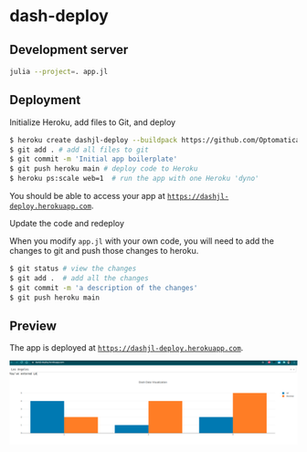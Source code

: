 # dash-deploy

## Development server

```sh
julia --project=. app.jl
```

## Deployment

Initialize Heroku, add files to Git, and deploy

```sh
$ heroku create dashjl-deploy --buildpack https://github.com/Optomatica/heroku-buildpack-julia # change my-dash-app to a unique name    
$ git add . # add all files to git
$ git commit -m 'Initial app boilerplate'
$ git push heroku main # deploy code to Heroku
$ heroku ps:scale web=1  # run the app with one Heroku 'dyno'
```
You should be able to access your app at [`https://dashjl-deploy.herokuapp.com`](https://dashjl-deploy.herokuapp.com).

Update the code and redeploy

When you modify `app.jl` with your own code, you will need to add the changes to git and push those changes to heroku.

```sh
$ git status # view the changes
$ git add .  # add all the changes
$ git commit -m 'a description of the changes'
$ git push heroku main
```

## Preview

The app is deployed at [`https://dashjl-deploy.herokuapp.com`](https://dashjl-deploy.herokuapp.com).

![imag](assets/img/preview.png)
